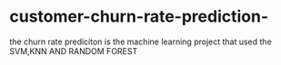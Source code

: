 # customer-churn-rate-prediction-
the churn rate prediciton is the machine learning project that used the SVM,KNN AND RANDOM FOREST
